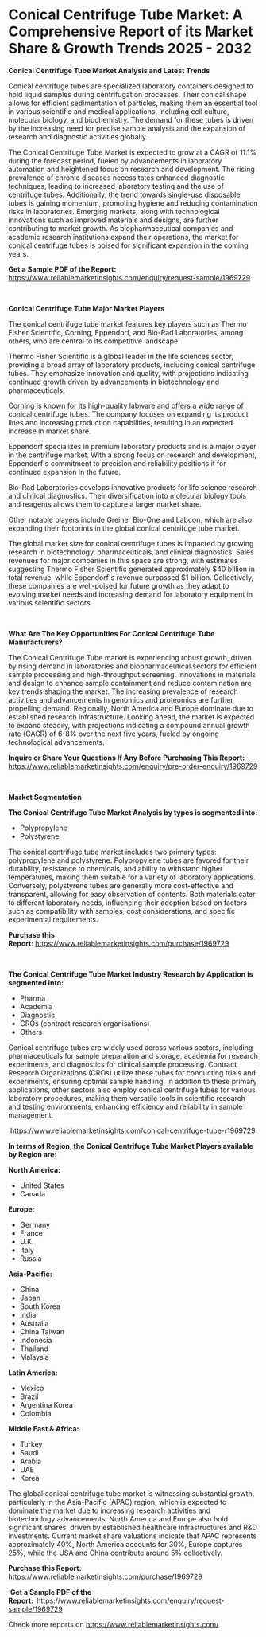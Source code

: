 <p><h1>Conical Centrifuge Tube Market: A Comprehensive Report of its Market Share & Growth Trends 2025 - 2032</h1></p><p><strong>Conical Centrifuge Tube Market Analysis and Latest Trends</strong></p>
<p><p>Conical centrifuge tubes are specialized laboratory containers designed to hold liquid samples during centrifugation processes. Their conical shape allows for efficient sedimentation of particles, making them an essential tool in various scientific and medical applications, including cell culture, molecular biology, and biochemistry. The demand for these tubes is driven by the increasing need for precise sample analysis and the expansion of research and diagnostic activities globally.</p><p>The Conical Centrifuge Tube Market is expected to grow at a CAGR of 11.1% during the forecast period, fueled by advancements in laboratory automation and heightened focus on research and development. The rising prevalence of chronic diseases necessitates enhanced diagnostic techniques, leading to increased laboratory testing and the use of centrifuge tubes. Additionally, the trend towards single-use disposable tubes is gaining momentum, promoting hygiene and reducing contamination risks in laboratories. Emerging markets, along with technological innovations such as improved materials and designs, are further contributing to market growth. As biopharmaceutical companies and academic research institutions expand their operations, the market for conical centrifuge tubes is poised for significant expansion in the coming years.</p></p>
<p><strong>Get a Sample PDF of the Report:&nbsp;</strong> <a href="https://www.reliablemarketinsights.com/enquiry/request-sample/1969729?utm_campaign=3085&utm_medium=2&utm_source=Github&utm_content=ia&utm_term=05042025&utm_id=conical-centrifuge-tube">https://www.reliablemarketinsights.com/enquiry/request-sample/1969729</a></p>
<p>&nbsp;</p>
<p><strong>Conical Centrifuge Tube Major Market Players</strong></p>
<p><p>The conical centrifuge tube market features key players such as Thermo Fisher Scientific, Corning, Eppendorf, and Bio-Rad Laboratories, among others, who are central to its competitive landscape. </p><p>Thermo Fisher Scientific is a global leader in the life sciences sector, providing a broad array of laboratory products, including conical centrifuge tubes. They emphasize innovation and quality, with projections indicating continued growth driven by advancements in biotechnology and pharmaceuticals.</p><p>Corning is known for its high-quality labware and offers a wide range of conical centrifuge tubes. The company focuses on expanding its product lines and increasing production capabilities, resulting in an expected increase in market share.</p><p>Eppendorf specializes in premium laboratory products and is a major player in the centrifuge market. With a strong focus on research and development, Eppendorf's commitment to precision and reliability positions it for continued expansion in the future.</p><p>Bio-Rad Laboratories develops innovative products for life science research and clinical diagnostics. Their diversification into molecular biology tools and reagents allows them to capture a larger market share. </p><p>Other notable players include Greiner Bio-One and Labcon, which are also expanding their footprints in the global conical centrifuge tube market.</p><p>The global market size for conical centrifuge tubes is impacted by growing research in biotechnology, pharmaceuticals, and clinical diagnostics. Sales revenues for major companies in this space are strong, with estimates suggesting Thermo Fisher Scientific generated approximately $40 billion in total revenue, while Eppendorf's revenue surpassed $1 billion. Collectively, these companies are well-poised for future growth as they adapt to evolving market needs and increasing demand for laboratory equipment in various scientific sectors.</p></p>
<p>&nbsp;</p>
<p><strong>What Are The Key Opportunities For Conical Centrifuge Tube Manufacturers?</strong></p>
<p><p>The Conical Centrifuge Tube market is experiencing robust growth, driven by rising demand in laboratories and biopharmaceutical sectors for efficient sample processing and high-throughput screening. Innovations in materials and design to enhance sample containment and reduce contamination are key trends shaping the market. The increasing prevalence of research activities and advancements in genomics and proteomics are further propelling demand. Regionally, North America and Europe dominate due to established research infrastructure. Looking ahead, the market is expected to expand steadily, with projections indicating a compound annual growth rate (CAGR) of 6-8% over the next five years, fueled by ongoing technological advancements.</p></p>
<p><strong>Inquire or Share Your Questions If Any Before Purchasing This Report:</strong> <a href="https://www.reliablemarketinsights.com/enquiry/pre-order-enquiry/1969729?utm_campaign=3085&utm_medium=2&utm_source=Github&utm_content=ia&utm_term=05042025&utm_id=conical-centrifuge-tube">https://www.reliablemarketinsights.com/enquiry/pre-order-enquiry/1969729</a></p>
<p>&nbsp;</p>
<p><strong>Market Segmentation</strong></p>
<p><strong>The Conical Centrifuge Tube Market Analysis by types is segmented into:</strong></p>
<p><ul><li>Polypropylene</li><li>Polystyrene</li></ul></p>
<p><p>The conical centrifuge tube market includes two primary types: polypropylene and polystyrene. Polypropylene tubes are favored for their durability, resistance to chemicals, and ability to withstand higher temperatures, making them suitable for a variety of laboratory applications. Conversely, polystyrene tubes are generally more cost-effective and transparent, allowing for easy observation of contents. Both materials cater to different laboratory needs, influencing their adoption based on factors such as compatibility with samples, cost considerations, and specific experimental requirements.</p></p>
<p><strong>Purchase this Report:&nbsp;</strong><a href="https://www.reliablemarketinsights.com/purchase/1969729?utm_campaign=3085&utm_medium=2&utm_source=Github&utm_content=ia&utm_term=05042025&utm_id=conical-centrifuge-tube">https://www.reliablemarketinsights.com/purchase/1969729</a></p>
<p>&nbsp;</p>
<p><strong>The Conical Centrifuge Tube Market Industry Research by Application is segmented into:</strong></p>
<p><ul><li>Pharma</li><li>Academia</li><li>Diagnostic</li><li>CROs (contract research organisations)</li><li>Others</li></ul></p>
<p><p>Conical centrifuge tubes are widely used across various sectors, including pharmaceuticals for sample preparation and storage, academia for research experiments, and diagnostics for clinical sample processing. Contract Research Organizations (CROs) utilize these tubes for conducting trials and experiments, ensuring optimal sample handling. In addition to these primary applications, other sectors also employ conical centrifuge tubes for various laboratory procedures, making them versatile tools in scientific research and testing environments, enhancing efficiency and reliability in sample management.</p></p>
<p><a href="https://www.reliablemarketinsights.com/conical-centrifuge-tube-r1969729?utm_campaign=3085&utm_medium=2&utm_source=Github&utm_content=ia&utm_term=05042025&utm_id=conical-centrifuge-tube">&nbsp;https://www.reliablemarketinsights.com/conical-centrifuge-tube-r1969729</a></p>
<p><strong>In terms of Region, the Conical Centrifuge Tube Market Players available by Region are:</strong></p>
<p>
    <p> <strong> North America: </strong>
        <ul>
            <li>United States</li>
            <li>Canada</li>
        </ul>
        </p> 
    <p> <strong> Europe: </strong>
        <ul>
            <li>Germany</li>
            <li>France</li>
            <li>U.K.</li>
            <li>Italy</li>
            <li>Russia</li>
        </ul>
        </p> 
    <p> <strong> Asia-Pacific: </strong>
        <ul>
            <li>China</li>
            <li>Japan</li>
            <li>South Korea</li>
            <li>India</li>
            <li>Australia</li>
            <li>China Taiwan</li>
            <li>Indonesia</li>
            <li>Thailand</li>
            <li>Malaysia</li>
        </ul>
        </p> 
    <p> <strong> Latin America: </strong>
        <ul>
            <li>Mexico</li>
            <li>Brazil</li>
            <li>Argentina Korea</li>
            <li>Colombia</li>
        </ul>
        </p> 
    <p> <strong> Middle East & Africa: </strong>
        <ul>
            <li>Turkey</li>
            <li>Saudi</li>
            <li>Arabia</li>
            <li>UAE</li>
            <li>Korea</li>
        </ul>
    </p>
    </p>
<p><p>The global conical centrifuge tube market is witnessing substantial growth, particularly in the Asia-Pacific (APAC) region, which is expected to dominate the market due to increasing research activities and biotechnology advancements. North America and Europe also hold significant shares, driven by established healthcare infrastructures and R&D investments. Current market share valuations indicate that APAC represents approximately 40%, North America accounts for 30%, Europe captures 25%, while the USA and China contribute around 5% collectively.</p></p>
<p><strong>Purchase this Report: </strong><a href="https://www.reliablemarketinsights.com/purchase/1969729?utm_campaign=3085&utm_medium=2&utm_source=Github&utm_content=ia&utm_term=05042025&utm_id=conical-centrifuge-tube">https://www.reliablemarketinsights.com/purchase/1969729</a></p>
<p>&nbsp;<strong>Get a Sample PDF of the Report:&nbsp;&nbsp;</strong><a href="https://www.reliablemarketinsights.com/enquiry/request-sample/1969729?utm_campaign=3085&utm_medium=2&utm_source=Github&utm_content=ia&utm_term=05042025&utm_id=conical-centrifuge-tube">https://www.reliablemarketinsights.com/enquiry/request-sample/1969729</a></p>
<p><strong></strong></p>
<p>Check more reports on <a href="https://www.reliablemarketinsights.com/?utm_campaign=3085&utm_medium=2&utm_source=Github&utm_content=ia&utm_term=05042025&utm_id=conical-centrifuge-tube">https://www.reliablemarketinsights.com/</a></p>